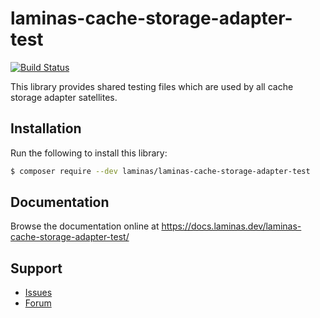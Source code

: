 # laminas-cache-storage-adapter-test

[![Build Status](https://github.com/laminas/laminas-cache-storage-adapter-test/workflows/continuous-integration.yml/badge.svg)](https://github.com/laminas/laminas-cache-storage-adapter-test/actions/workflows/continuous-integration.yml)

This library provides shared testing files which are used by all cache storage adapter satellites. 

## Installation

Run the following to install this library:

```bash
$ composer require --dev laminas/laminas-cache-storage-adapter-test
```

## Documentation

Browse the documentation online at https://docs.laminas.dev/laminas-cache-storage-adapter-test/

## Support

* [Issues](https://github.com/laminas/laminas-cache-storage-adapter-test/issues/)
* [Forum](https://discourse.laminas.dev/)
